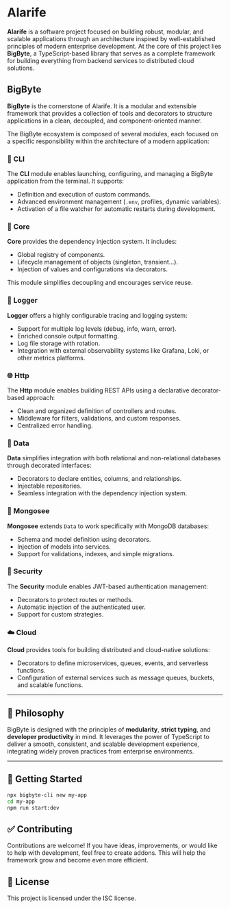 # Alarife

**Alarife** is a software project focused on building robust, modular, and scalable applications through an architecture inspired by well-established principles of modern enterprise development. At the core of this project lies **BigByte**, a TypeScript-based library that serves as a complete framework for building everything from backend services to distributed cloud solutions.

## BigByte

**BigByte** is the cornerstone of Alarife. It is a modular and extensible framework that provides a collection of tools and decorators to structure applications in a clean, decoupled, and component-oriented manner.

The BigByte ecosystem is composed of several modules, each focused on a specific responsibility within the architecture of a modern application:

### 🔧 CLI

The **CLI** module enables launching, configuring, and managing a BigByte application from the terminal. It supports:
- Definition and execution of custom commands.
- Advanced environment management (`.env`, profiles, dynamic variables).
- Activation of a file watcher for automatic restarts during development.

### 🧠 Core

**Core** provides the dependency injection system. It includes:
- Global registry of components.
- Lifecycle management of objects (singleton, transient...).
- Injection of values and configurations via decorators.

This module simplifies decoupling and encourages service reuse.

### 📝 Logger

**Logger** offers a highly configurable tracing and logging system:
- Support for multiple log levels (debug, info, warn, error).
- Enriched console output formatting.
- Log file storage with rotation.
- Integration with external observability systems like Grafana, Loki, or other metrics platforms.

### 🌐 Http

The **Http** module enables building REST APIs using a declarative decorator-based approach:
- Clean and organized definition of controllers and routes.
- Middleware for filters, validations, and custom responses.
- Centralized error handling.

### 🧬 Data

**Data** simplifies integration with both relational and non-relational databases through decorated interfaces:
- Decorators to declare entities, columns, and relationships.
- Injectable repositories.
- Seamless integration with the dependency injection system.

### 🍃 Mongosee

**Mongosee** extends `Data` to work specifically with MongoDB databases:
- Schema and model definition using decorators.
- Injection of models into services.
- Support for validations, indexes, and simple migrations.

### 🔐 Security

The **Security** module enables JWT-based authentication management:
- Decorators to protect routes or methods.
- Automatic injection of the authenticated user.
- Support for custom strategies.

### ☁️ Cloud

**Cloud** provides tools for building distributed and cloud-native solutions:
- Decorators to define microservices, queues, events, and serverless functions.
- Configuration of external services such as message queues, buckets, and scalable functions.

---

## 📖 Philosophy

BigByte is designed with the principles of **modularity**, **strict typing**, and **developer productivity** in mind. It leverages the power of TypeScript to deliver a smooth, consistent, and scalable development experience, integrating widely proven practices from enterprise environments.

---

## 🚀 Getting Started

```bash
npx bigbyte-cli new my-app
cd my-app
npm run start:dev
```

## ✅ Contributing
Contributions are welcome! If you have ideas, improvements, or would like to help with development, feel free to create addons. This will help the framework grow and become even more efficient.

## 📜 License
This project is licensed under the ISC license.
